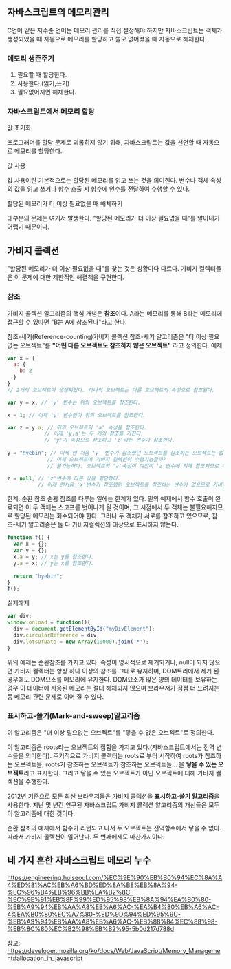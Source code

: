 ## 자바스크립트의 메모리관리 
C언어 같은 저수준 언어는 메모리 관리를 직접 설정해야 하지만 자바스크립트는 객체가 생성되었을 때 자동으로 메모리를 할당하고 쓸모 없어졌을 때 자동으로 해체한다.

### 메모리 생존주기
1. 필요할 때 할당한다.
2. 사용한다.(읽기,쓰기)
3. 필요없어지면 해체한다.

### 자바스크립트에서 메모리 할당
값 초기화

프로그래머를 할당 문제로 괴롭히지 않기 위해, 자바스크립트는 값을 선언할 때 자동으로 메모리를 할당한다.

값 사용 

값 사용이란 기본적으로는 할당된 메모리를 읽고 쓰는 것을 의미힌다. 변수나 객체 속성의 값을 읽고 쓰거나 함수 호출 시 함수에 인수를 전달하여 수행할 수 있다.

할당된 메모리가 더 이상 필요없을 때 해체하기

대부분의 문제는 여기서 발생한다. "할당된 메모리가 더 이상 필요없을 때"를 알아내기 어렵기 때문이다.

## 가비지 콜렉션
"할당된 메모리가 더 이상 필요없을 때"를 찾는 것은 상황마다 다르다. 가비지 컬렉터들은 이 문제에 대한 제한적인 해결책을 구현한다. 

### 참조 
가비지 콜렉션 알고리즘의 핵심 개념은 **참조**이다. A라는 메모리를 통해 B라는 메모리에 접근할 수 있따면 "B는 A에 참조된다"라고 한다.

참조-세기(Reference-counting)가비지 콜렉션
참조-세기 알고리즘은 "더 이상 필요없는 오브젝트"를 **"어떤 다른 오브젝트도 참조하지 않은 오브젝트"** 라고 정의한다.
예제 
```jsx
var x = {
  a: {
    b: 2
  }
}
// 2개의 오브젝트가 생성되었다. 하나의 오브젝트는 다른 오브젝트의 속성으로 참조된다.

var y = x; // 'y' 변수는 위의 오브젝트를 참조한다.

x = 1; // 이제 'y' 변수만이 위의 오브젝트를 참조한다.

var z = y.a; // 위의 오브젝트의 'a' 속성을 참조한다.
            // 이제 'y.a'는 두 개의 참조를 가진다.
            // 'y'가 속성으로 참조하고 'z'라는 변수가 참조한다.
            
y = "hyebin"; // 이제 맨 처음 'y' 변수가 참조했던 오브젝트를 참조하는 오브젝트는 없다.
             // 이제 오브젝트에 가비지 컬렉션이 수행가능할까?
             // 불가능하다. 오브젝트의 'a'속성이 여전히 'z'변수에 의해 참조되므로 해체할 수 없다.

z = null; // 'z'변수에 다른 값을 할당했다.
          // 이제 맨처음 'x'변수가 참조했던 오브젝트를 참조하는 변수가 없으므로 가비지 컬렉션이 수행된다.
```

한계: 순환 참조 
순홤 참조를 다루는 일에는 한계가 있다. 밑의 예제에서 함수 호출이 완료되면 이 두 객체는 스코프를 벗어나게 될 것이며, 그 시점에서 두 객체는 불필요해지므로 할당된 메모리는 회수되어야 한다. 그러나 두 객체가 서로를 참조하고 있으므로, 참조-세기 알고리즘은 둘 다 가비지컬렉션의 대상으로 표시하지 않는다.
```jsx
function f() {
  var x = {};
  var y = {};
  x.a = y; // x는 y를 참조한다.
  y.a = x; // y는 x를 참조한다.
  
  return "hyebin";
}
f();
```
실제예제

```jsx
var div;
window.onload = function(){
  div = document.getElementById("myDivElement");
  div.circularReference = div;
  div.lotsOfData = new Array(10000).join('*');
}
```
위의 예제는 순환참조를 가지고 있다. 속성이 명시적으로 제거되거나, null이 되지 않으면 가비지 컬렉터는 항상 하나 이상의 참조를 그대로 유지하며, DOM트리에서 제거 된 경우에도 DOM요소를 메모리에 유지한다. DOM요소가 많은 양의 데이터를 보유하는 경우 이 데이터에 사용된 메모리는 절대 해체되지 않으며 브라우저가 점점 더 느려지는 등 메모리 관련 문제로 이어 질 수 있다.

### 표시하고-쓸기(Mark-and-sweep)알고리즘
이 알고리즘은 "더 이상 필요없는 오브젝트"를 "닿을 수 없은 오브젝트"로 정의한다.

이 알고리즘은 roots라는 오브젝트의 집합을 가지고 있다.(자바스크립트에서는 전역 변수들을 의미한다). 주기적으로 가비지 콜렉터는 roots로 부터 시작하여 roots가 참조하는 오브젝트들, roots가 참조하는 오브젝트가 참조하는 오브젝트들... 을 **닿을 수 있는 오브젝트**라고 표시한다. 그리고 닿을 수 있는 오브젝트가 아닌 오브젝트에 대해 가비지 컬렉션을 수행한다.

2012년 기준으로 모든 최신 브라우저들은 가비지 콜렉션을 **표시하고-쓸기 알고리즘**을 사용한다. 지난 몇 년간 연구된 자바스크립트 가비지 콜렉션 알고리즘의 개선들은 모두 이 알고리즘에 대한 것이다.

순환 참조의 예제에서 함수가 리턴되고 나서 두 오브젝트는 전역함수에서 닿을 수 없다. 따라서 가비지 콜렉션이 일어난다. 두 번째에제도 마찬가지이다.

## 네 가지 흔한 자바스크립트 메모리 누수
<a href="https://engineering.huiseoul.com/%EC%9E%90%EB%B0%94%EC%8A%A4%ED%81%AC%EB%A6%BD%ED%8A%B8%EB%8A%94-%EC%96%B4%EB%96%BB%EA%B2%8C-%EC%9E%91%EB%8F%99%ED%95%98%EB%8A%94%EA%B0%80-%EB%A9%94%EB%AA%A8%EB%A6%AC-%EA%B4%80%EB%A6%AC-4%EA%B0%80%EC%A7%80-%ED%9D%94%ED%95%9C-%EB%A9%94%EB%AA%A8%EB%A6%AC-%EB%88%84%EC%88%98-%EB%8C%80%EC%B2%98%EB%B2%95-5b0d217d788d">https://engineering.huiseoul.com/%EC%9E%90%EB%B0%94%EC%8A%A4%ED%81%AC%EB%A6%BD%ED%8A%B8%EB%8A%94-%EC%96%B4%EB%96%BB%EA%B2%8C-%EC%9E%91%EB%8F%99%ED%95%98%EB%8A%94%EA%B0%80-%EB%A9%94%EB%AA%A8%EB%A6%AC-%EA%B4%80%EB%A6%AC-4%EA%B0%80%EC%A7%80-%ED%9D%94%ED%95%9C-%EB%A9%94%EB%AA%A8%EB%A6%AC-%EB%88%84%EC%88%98-%EB%8C%80%EC%B2%98%EB%B2%95-5b0d217d788d</a>

참고: <a href="https://developer.mozilla.org/ko/docs/Web/JavaScript/Memory_Management#allocation_in_javascript">https://developer.mozilla.org/ko/docs/Web/JavaScript/Memory_Management#allocation_in_javascript</a>
